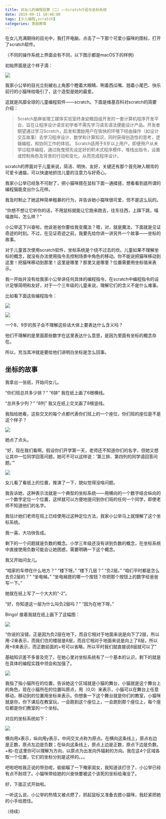 ```yaml
---
title: 对女儿的编程启蒙（二）——Scratch介绍与坐标系统
date: 2019-09-11 18:48:08
tags: [少儿编程,scratch]
categories: 家庭教育
---
```


在女儿充满期待的目光中，我打开电脑，点击了一下那个可爱小猫咪的图标，打开了scratch软件。

（不同的操作系统上界面会有不同，以下图示都是macOS下的样例)

初始界面是这个样子滴：

![](programmatic-enlightenment-to-my-daughter-2/scratch-fullscreen.png)

我家小公举的目光立刻被右上角那个瞪着大眼睛、咧着西瓜嘴、翘着小尾巴、快乐前行的小猫咪给吸引了，这个造型是她的最爱。

这就是风靡全球的儿童编程软件——scratch。下面是维基百科对scratch的简要介绍：

> Scratch是麻省理工媒体实验室终身幼稚园组开发的一套计算机程序开发平台，旨在让程序设计语言初学者不需先学习语言语法便能设计产品。开发者期望通过学习Scratch，启发和激励用户在愉快的环境下经由操作（如设计交互故事）去学习程序设计、数学和计算知识，同时获得创造性的思考，逻辑编程，和协同工作的体验。
Scratch适用于8岁以上用户。即便用户从未学过程序编程，通过拖曳预先设定好的积木式程序模件，堆栈出指令，设置或控制角色及背景的行动和变化，从而完成程序设计。

scratch的界面对于儿童来说，简洁、明快、友好，关键还有那个首先映入眼帘的可爱卡通猫，可以快速地抓住儿童的注意力与好奇心。

我家小公举已经急不可耐了，把小猫咪摁在鼠标下面一通揉搓，想看看到底所谓的编程猫能变出什么花样。

我及时制止了她这种简单粗暴的行为，并告诉她小猫咪很可爱，但不是这么玩的。

“你想不想让它听你的话，不用鼠标就能让它跑来跑去，往东往西，上蹿下跳，喵喵直叫，怎么样？”

小公举这下兴奋啦，他说爸爸你要给我变魔法？嗯，对，就是魔法，下面就是见证奇迹的时刻。不过，在见证奇迹之前，我要先给你讲一讲另外一个故事——坐标的故事。

对于儿童首次使用scratch软件，坐标系统是个绕不过去的坎。儿童如果不理解坐标的概念，就没有办法使用指令去控制场景中角色的移动。你不能说把猫咪移动到这里！把猫咪移动到那里！这里是哪里？那里又是哪里？位置需要用坐标值来表示。

我一开始并没有给我家小公举讲任何具体的编程指令，在scratch中编程指令的设计足够简明和友好，对于一个三年级的儿童来说，理解它们的含义不是什么难事。

比如看下面这些编程指令：

![](programmatic-enlightenment-to-my-daughter-2/scratch-moveto1.png)

![](programmatic-enlightenment-to-my-daughter-2/scratch-moveto2.png)

一个8、9岁的孩子会不理解这些话大体上要表达什么含义吗？

他们不理解的是里面那些数字在这里表达什么意思，是因为里面有坐标的概念存在。

所以，充当其冲就是要给他们讲明白坐标是怎么回事。

## 坐标的故事

我拿出一张纸，开始问女儿。

“你们班总共多少排？”
“6排”
我在纸上画了6根横线。

“总共多少列？”
“8列”
我又在纸上交叉画了8根竖线。

我指给她看，这些交叉的每个点都代表你们班上的一个座位，你们班的座位是不是这个样子？

![](programmatic-enlightenment-to-my-daughter-2/教室座位示意图.jpeg)

她点了点头。

“好，现在我们看啊，假设你们开学第一天，老师还不知道你们的名字，但她又想让其中一位同学回答问题，她可不可以这样说：’第三排、第四列的同学请回答问题。’”

![](programmatic-enlightenment-to-my-daughter-2/教室座位示意图带坐标.jpeg)

女儿看了看纸上的位置，推演了一下，貌似觉得没啥问题。

我告诉她，这种表示法就是一个典型的坐标系统——用横向的一个数字结合纵向的一个数字定位一个位置，这样就可以方便地提问到你们班的任何一个同学，即使老师不知道他们的名字。

我估计她们老师在班上已经使用过这种定位方法，我家小公举马上就理解了这个坐标系统。

我一喜，大功快告成。

剩下的一个问题就是负数的概念。小学三年级还没有讲到负数的概念，在坐标系统中直接使用负数可能会让她困惑，需要明确一下这个概念。

我又开始问女儿。

“咱家的车停在什么地方？”
“楼下呀。”
“楼下几层？”
“负2层。”
“咱们平时都是怎么去负2层的？”
“坐电梯。”
“坐电梯摁的哪一个按钮？你把那个按钮上的数字给爸爸写一下。”

她就在纸上写了一个大大的“-2”。

“好，你知道这一层为什么叫负2层吗？”
“因为在地下呀。”

Bingo! 接着我就在纸上画下了这幅图：

![](programmatic-enlightenment-to-my-daughter-2/楼房示意图.jpeg)

“你说的没错，正是因为负2层在地下，而且它相对于地面来说是向下了2层，所以用-2来表示，而我们住的楼层是8层，而且它相对于地面来说是向上了8层，所以用+8来表示，而正数前面的+号可以省略，所以平时我们就直接说8层就可以了”

基础知识差不多普及完了，在她心里对坐标系统有了一个基本的认识，剩下的就是在具体的编程实践中领会和加强了。

![](programmatic-enlightenment-to-my-daughter-2/精灵猫舞台.png)

我指了指小猫所在的位置，告诉她这个区域就是小猫的舞台，小猫就是这个舞台上的角色，现在小猫所在的位置叫原点，用（0,0）来表示，小猫可以在舞台上任意移动，移动到的位置用坐标来表示。你想象一下这个舞台就是你们的教室，小猫咪就是你，你下课后在教室玩，一会跑到这个座位上，一会跑到那个座位上，每个座位都是你们教室的一个坐标。

对应的坐标系统如下：

![](programmatic-enlightenment-to-my-daughter-2/坐标系.jpeg)

横向用x表示，纵向用y表示，中间交叉点称为原点。在横向这条线上，原点右边是正数，原点左边是负数；在纵向这条线上，原点上边是正数，原点下边是负数。+和-在这里你可以理解为方向，以原点为出发向外辐射的方向。我在这4个区域各取一个位置，它们的坐标分别是这样的。。。

吧啦吧啦我正说的带劲呢，偷偷瞄了一下俺家闺女，我知道该打住了，小公举已经有点不耐烦了。小猫咪带给她的兴奋快要被这个该死的坐标给淹没了。

好，下面正式开始啦。

一听这么说，小公举的热情又被点燃了，抓起鼠标又准备去摁小猫咪，我赶紧把她的小手给摁住。

（待续）
